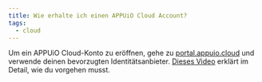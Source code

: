 ```yaml
---
title: Wie erhalte ich einen APPUiO Cloud Account?
tags:
  - cloud
---
```

Um ein APPUiO Cloud-Konto zu eröffnen, gehe zu [portal.appuio.cloud](https://portal.appuio.cloud) und verwende deinen bevorzugten Identitätsanbieter. [Dieses Video](https://www.youtube.com/watch?v=GwP172nGp1g) erklärt im Detail, wie du vorgehen musst.